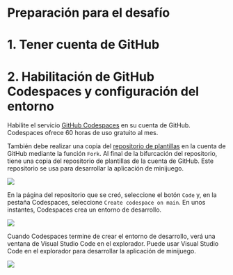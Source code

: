 # Preparación para el desafío

# 1. Tener cuenta de GitHub

# 2. Habilitación de GitHub Codespaces y configuración del entorno

Habilite el servicio <a href="https://docs.github.com/en/codespaces">GitHub Codespaces</a> en su cuenta de GitHub. Codespaces ofrece 60 horas de uso gratuito al mes.

También debe realizar una copia del <a href="https://github.com/microsoft/vscode-remote-try-python">repositorio de plantillas</a> en la cuenta de GitHub mediante la función `Fork`. Al final de la bifurcación del repositorio, tiene una copia del repositorio de plantillas de la cuenta de GitHub. Este repositorio se usa para desarrollar la aplicación de minijuego.

<img src="https://learn.microsoft.com/es-mx/training/modules/challenge-project-create-mini-game-with-copilot/includes/media/vs-template.png" />

En la página del repositorio que se creó, seleccione el botón `Code` y, en la pestaña Codespaces, seleccione `Create codespace on main`. En unos instantes, Codespaces crea un entorno de desarrollo.

<img src="https://learn.microsoft.com/es-mx/training/modules/challenge-project-create-mini-game-with-copilot/includes/media/open-codespaces.png" />

Cuando Codespaces termine de crear el entorno de desarrollo, verá una ventana de Visual Studio Code en el explorador. Puede usar Visual Studio Code en el explorador para desarrollar la aplicación de minijuego.

<img src="https://learn.microsoft.com/es-mx/training/modules/challenge-project-create-mini-game-with-copilot/includes/media/quick-view.png" />
